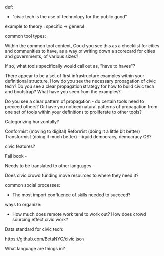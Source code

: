 def:

- "civic tech is the use of technology for the public good"

example to theory : specific  -> general

common tool types:

Within the common tool context, Could you see this as a checklist for cities and communities to have, as a way of writing down a scorecard for cities and governments, of various sizes?

If so, what tools specifically would call out as, "have to haves"?

There appear to be a set of first infrastructure examples within your definitional structure, How do you see the necessary propagation of civic tech?  Do you see a clear propagation strategy for how to build civic tech and bootstrap?  What have you seen from the examples?  

Do you see a clear pattern of propagation - do certain tools need to preceed others?  Or have you noticed natural patterns of propagation from one set of tools within your definitions to proliferate to other tools?

Categorizing horizontally?

Conformist (moving to digital)
Reformist (doing it a little bit better)
Transformist (doing it much better) - liquid democracy, democracy OS?

civic features?

Fail book - 

Needs to be translated to other languages.

Does civic crowd funding move resources to where they need it?

common social processes:

- The most import confluence of skills needed to succeed?

ways to organize:

- How much does remote work tend to work out?  How does crowd sourcing effect civic work?

Data standard for civic tech:

https://github.com/BetaNYC/civic.json

What language are things in?


